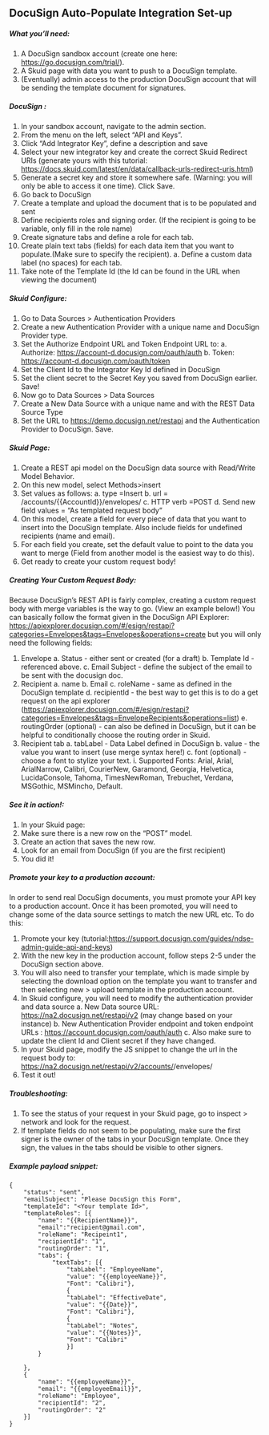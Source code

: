 

## DocuSign Auto-Populate Integration Set-up
 
##### What you’ll need: 
1.	A DocuSign sandbox account (create one here: https://go.docusign.com/trial/).
2.	A Skuid page with data you want to push to a DocuSign template.
3.	(Eventually) admin access to the production DocuSign account that will be sending the template document for signatures.

##### DocuSign : 
1.	In your sandbox account, navigate to the admin section. 
2.	From the menu on the left, select “API and Keys”.
3.	Click “Add Integrator Key”, define a description and save
4.	Select your new integrator key and create the correct Skuid Redirect URIs (generate yours with this tutorial: https://docs.skuid.com/latest/en/data/callback-urls-redirect-uris.html)
5.	Generate a secret key and store it somewhere safe. (Warning: you will only be able to access it one time). Click Save. 
6.	Go back to DocuSign 
7.	Create a template and upload the document that is to be populated and sent 
8.	Define recipients roles and signing order. (If the recipient is going to be variable, only fill in the role name)
9.	Create signature tabs and define a role for each tab. 
10.	Create plain text tabs (fields) for each data item that you want to populate.(Make sure to specify the recipient). 
a.	Define a custom data label (no spaces) for each tab. 
11.	Take note of the Template Id (the Id can be found in the URL when viewing the document)
 

##### Skuid Configure: 
1.	Go to Data Sources > Authentication Providers
2.	Create a new Authentication Provider with a unique name and DocuSign Provider type. 
3.	Set the Authorize Endpoint URL and Token Endpoint URL to:
a.	 Authorize: https://account-d.docusign.com/oauth/auth
b.	Token: https://account-d.docusign.com/oauth/token
4.	Set the Client Id to the Integrator Key Id defined in DocuSign
5.	Set the client secret to the Secret Key you saved from DocuSign earlier. Save! 
6.	Now go to Data Sources > Data Sources
7.	Create a New Data Source with a unique name and with the REST Data Source Type
8.	Set the URL to  https://demo.docusign.net/restapi and the Authentication Provider to DocuSign. Save. 


##### Skuid Page:
1.	Create a REST api model on the DocuSign data source with Read/Write Model Behavior.
2.	On this new model, select Methods>insert
3.	Set values as follows: 
a.	type =Insert
b.	url = /accounts/{{AccountId}}/envelopes/
c.	HTTP verb =POST 
d.	Send new field values = “As templated request body” 
4.	On this model, create a field for every piece of data that you want to insert into the DocuSign template. Also include fields for undefined recipients (name and email). 
5.	For each field you create, set the default value to point to the data you want to merge (Field from another model is the easiest way to do this).
6.	Get ready to create your custom request body!


##### Creating Your Custom Request Body:
Because DocuSign’s REST API is fairly complex, creating a custom request body with merge variables is the way to go. (View an example below!)
You can basically follow the format given in the DocuSign API Explorer:  https://apiexplorer.docusign.com/#/esign/restapi?categories=Envelopes&tags=Envelopes&operations=create but you will only need the following fields: 
1.	Envelope
a.	Status  - either sent or created (for a draft)
b.	Template Id  - referenced above. 
c.	Email Subject - define the subject of the email to be sent with the docusign doc. 
2.	Recipient
a.	name
b.	Email
c.	roleName - same as defined in the DocuSign template
d.	recipientId - the best way to get this is to do a get request on the api explorer  (https://apiexplorer.docusign.com/#/esign/restapi?categories=Envelopes&tags=EnvelopeRecipients&operations=list) 
e.	routingOrder (optional) - can also be defined in DocuSign, but it can be helpful to conditionally choose the routing order in Skuid. 
3.	Recipient tab
a.	tabLabel - Data Label defined in DocuSign
b.	value - the value you want to insert (use merge syntax here!)
c.	font (optional) - choose a font to stylize your text. 
i.	Supported Fonts: Arial, Arial, ArialNarrow, Calibri, CourierNew, Garamond, Georgia, Helvetica,   LucidaConsole, Tahoma, TimesNewRoman, Trebuchet, Verdana, MSGothic, MSMincho, Default.

##### See it in action!: 
1.	In your Skuid page:
2.	Make sure there is a new row on the “POST” model. 
3.	Create an action that saves the new row. 
4.	Look for an email from DocuSign (if you are the first recipient) 
5.	You did it!

##### Promote your key to a production account: 
In order to send real DocuSign documents, you must promote your API key to a production account. Once it has been promoted, you will need to change some of the data source settings to match the new URL etc. 
To do this:
1.	Promote your key (tutorial:https://support.docusign.com/guides/ndse-admin-guide-api-and-keys) 
2.	With the new key in the production account, follow steps 2-5 under the DocuSign section above. 
3.	You will also need to transfer your template, which is made simple by selecting the download option on the template you want to transfer and then selecting new > upload template in the production account. 
4.	In Skuid configure, you will need to modify the authentication provider and data source
a.	New Data source URL: https://na2.docusign.net/restapi/v2 (may change based on your instance)
b.	New Authentication Provider endpoint and token endpoint URLs : https://account.docusign.com/oauth/auth
c.	Also make sure to update the client Id and Client secret if they have changed. 
5.	In your Skuid page, modify the JS snippet to change the url in the request body to: https://na2.docusign.net/restapi/v2/accounts/<accountId>/envelopes/ 
6.	Test it out! 

##### Troubleshooting:
1.	To see the status of your request in your Skuid page, go to inspect > network and look for the request. 
2.	If template fields do not seem to be populating, make sure the first signer is the owner of the tabs in your DocuSign template. Once they sign, the values in the tabs should be visible to other signers. 


##### Example payload snippet:  
 


    {
        "status": "sent",
        "emailSubject": "Please DocuSign this Form",
        "templateId": "<Your template Id>",
        "templateRoles": [{
            "name": "{{RecipientName}}",
            "email":"recipient@gmail.com",
            "roleName": "Recipeint1",
            "recipientId": "1",
            "routingOrder": "1",
            "tabs": {
                "textTabs": [{
                    "tabLabel": "EmployeeName",
                    "value": "{{employeeName}}",
                    "Font": "Calibri"},
                    {
                    "tabLabel": "EffectiveDate",
                    "value": "{{Date}}",
                    "Font": "Calibri"},                        
                    {
                    "tabLabel": "Notes",
                    "value": "{{Notes}}",
                    "Font": "Calibri"
                    }]
            }
            
        },
        {
            "name": "{{employeeName}}",
            "email": "{{employeeEmail}}",
            "roleName": "Employee",
            "recipientId": "2",
            "routingOrder": "2"
        }]
    }


